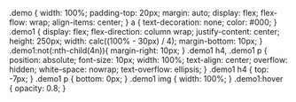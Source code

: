 .demo {
  width: 100%;
  padding-top: 20px;
  margin: auto;
  display: flex;
  flex-flow: wrap;
  align-items: center;
}
a {
  text-decoration: none;
  color: #000;
}
.demo1 {
  display: flex;
  flex-direction: column wrap;
  justify-content: center;
  height: 250px;
  width: calc((100% - 30px) / 4);
  margin-bottom: 10px;
}
.demo1:not(:nth-child(4n)){
  margin-right: 10px;
}
.demo1 h4,
.demo1 p {
  position: absolute;
  font-size: 10px;
  width: 100%;
  text-align: center;
  overflow: hidden;
  white-space: nowrap;
  text-overflow: ellipsis;
}
.demo1 h4 {
  top: -7px;
}
.demo1 p {
  bottom: 0px;
}
.demo1 img {
  width: 100%;
}
.demo1:hover {
  opacity: 0.8;
} 